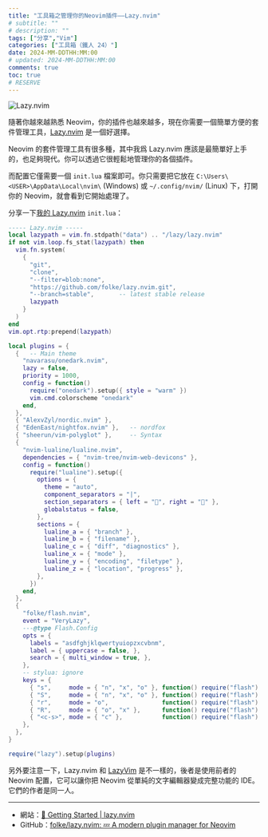 ```yaml
---
title: "工具箱之管理你的Neovim插件——Lazy.nvim"
# subtitle: ""
# description: ""
tags: ["分享","Vim"]
categories: ["工具箱（鐵人 24）"]
date: 2024-MM-DDTHH:MM:00
# updated: 2024-MM-DDTHH:MM:00
comments: true
toc: true
# RESERVE
---
```


![Lazy.nvim][lazy-nvim]

[lazy-nvim]: http

隨著你越來越熟悉 Neovim，你的插件也越來越多，現在你需要一個簡單方便的套件管理工具，[Lazy.nvim](https://lazy.folke.io/) 是一個好選擇。

<!-- more -->

Neovim 的套件管理工具有很多種，其中我爲 Lazy.nvim 應該是最簡單好上手的，也足夠現代。你可以透過它很輕鬆地管理你的各個插件。

而配置它僅需要一個 `init.lua` 檔案即可。你只需要把它放在 `C:\Users\<USER>\AppData\Local\nvim\` (Windows) 或 `~/.config/nvim/` (Linux) 下，打開你的 Neovim，就會看到它開始處理了。

分享一下[我的 Lazy.nvim](https://github.com/ziteh/vim-config/tree/lazy-nvim) `init.lua`：

```lua
----- Lazy.nvim -----
local lazypath = vim.fn.stdpath("data") .. "/lazy/lazy.nvim"
if not vim.loop.fs_stat(lazypath) then
  vim.fn.system(
    {
      "git",
      "clone",
      "--filter=blob:none",
      "https://github.com/folke/lazy.nvim.git",
      "--branch=stable",       -- latest stable release
      lazypath
    }
  )
end
vim.opt.rtp:prepend(lazypath)

local plugins = {
  {   -- Main theme
    "navarasu/onedark.nvim",
    lazy = false,
    priority = 1000,
    config = function()
      require("onedark").setup({ style = "warm" })
      vim.cmd.colorscheme "onedark"
    end,
  },
  { "AlexvZyl/nordic.nvim" },
  { "EdenEast/nightfox.nvim" },   -- nordfox
  { "sheerun/vim-polyglot" },     -- Syntax
  {
    "nvim-lualine/lualine.nvim",
    dependencies = { "nvim-tree/nvim-web-devicons" },
    config = function()
      require("lualine").setup({
        options = {
          theme = "auto",
          component_separators = "|",
          section_separators = { left = "", right = "" },
          globalstatus = false,
        },
        sections = {
          lualine_a = { "branch" },
          lualine_b = { "filename" },
          lualine_c = { "diff", "diagnostics" },
          lualine_x = { "mode" },
          lualine_y = { "encoding", "filetype" },
          lualine_z = { "location", "progress" },
        },
      })
    end,
  },
  {
    "folke/flash.nvim",
    event = "VeryLazy",
    ---@type Flash.Config
    opts = {
      labels = "asdfghjklqwertyuiopzxcvbnm",
      label = { uppercase = false, },
      search = { multi_window = true, },
    },
    -- stylua: ignore
    keys = {
      { "s",     mode = { "n", "x", "o" }, function() require("flash").jump() end,              desc = "Flash" },
      { "S",     mode = { "n", "x", "o" }, function() require("flash").treesitter() end,        desc = "Flash Treesitter" },
      { "r",     mode = "o",               function() require("flash").remote() end,            desc = "Remote Flash" },
      { "R",     mode = { "o", "x" },      function() require("flash").treesitter_search() end, desc = "Treesitter Search" },
      { "<c-s>", mode = { "c" },           function() require("flash").toggle() end,            desc = "Toggle Flash Search" },
    },
  },
}

require("lazy").setup(plugins)
```

另外要注意一下，Lazy.nvim 和 [LazyVim](http://www.lazyvim.org/) 是不一樣的，後者是使用前者的 Neovim 配置，它可以讓你把 Neovim 從單純的文字編輯器變成完整功能的 IDE。它們的作者是同一人。

---

- 網站：[🚀 Getting Started | lazy.nvim](https://lazy.folke.io/)
- GitHub：[folke/lazy.nvim: 💤 A modern plugin manager for Neovim](https://github.com/folke/lazy.nvim)
